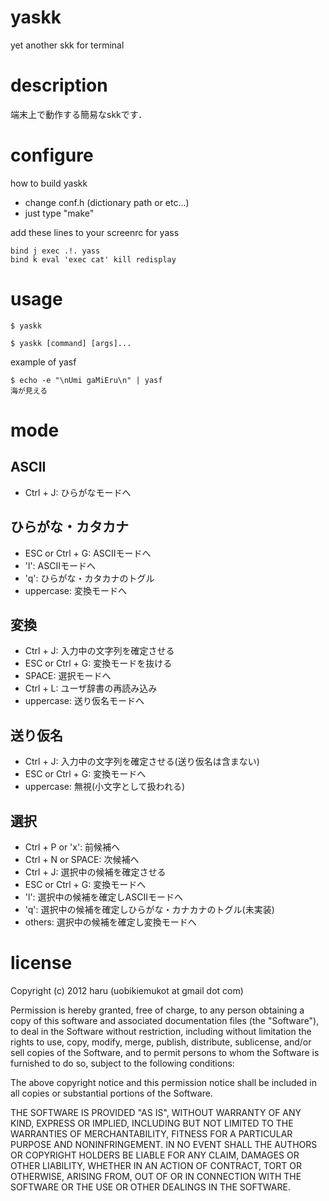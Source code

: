 # yaskk
yet another skk for terminal

# description
端末上で動作する簡易なskkです．

# configure

how to build yaskk

+	change conf.h (dictionary path or etc...)
+	just type "make"

add these lines to your screenrc for yass

~~~
bind j exec .!. yass
bind k eval 'exec cat' kill redisplay
~~~
# usage

~~~
$ yaskk
~~~

~~~
$ yaskk [command] [args]...
~~~

example of yasf

~~~
$ echo -e "\nUmi gaMiEru\n" | yasf
海が見える
~~~

# mode

## ASCII
-	Ctrl + J: ひらがなモードへ

## ひらがな・カタカナ
-	ESC or Ctrl + G: ASCIIモードへ
-	'l': ASCIIモードへ
-	'q': ひらがな・カタカナのトグル
-	uppercase: 変換モードへ

## 変換
-	Ctrl + J: 入力中の文字列を確定させる
-	ESC or Ctrl + G: 変換モードを抜ける
-	SPACE: 選択モードへ
-	Ctrl + L: ユーザ辞書の再読み込み
-	uppercase: 送り仮名モードへ

## 送り仮名
-	Ctrl + J: 入力中の文字列を確定させる(送り仮名は含まない)
-	ESC or Ctrl + G: 変換モードへ
-	uppercase: 無視(小文字として扱われる)

## 選択
-	Ctrl + P or 'x': 前候補へ
-	Ctrl + N or SPACE: 次候補へ
-	Ctrl + J: 選択中の候補を確定させる
-	ESC or Ctrl + G: 変換モードへ
-	'l': 選択中の候補を確定しASCIIモードへ
-	'q': 選択中の候補を確定しひらがな・カナカナのトグル(未実装)
-	others: 選択中の候補を確定し変換モードへ

# license
Copyright (c) 2012 haru (uobikiemukot at gmail dot com)

Permission is hereby granted, free of charge, to any person obtaining a copy of this software and associated documentation files (the "Software"), to deal in the Software without restriction, including without limitation the rights to use, copy, modify, merge, publish, distribute, sublicense, and/or sell copies of the Software, and to permit persons to whom the Software is furnished to do so, subject to the following conditions:

The above copyright notice and this permission notice shall be included in all copies or substantial portions of the Software.

THE SOFTWARE IS PROVIDED "AS IS", WITHOUT WARRANTY OF ANY KIND, EXPRESS OR IMPLIED, INCLUDING BUT NOT LIMITED TO THE WARRANTIES OF MERCHANTABILITY, FITNESS FOR A PARTICULAR PURPOSE AND NONINFRINGEMENT. IN NO EVENT SHALL THE AUTHORS OR COPYRIGHT HOLDERS BE LIABLE FOR ANY CLAIM, DAMAGES OR OTHER LIABILITY, WHETHER IN AN ACTION OF CONTRACT, TORT OR OTHERWISE, ARISING FROM, OUT OF OR IN CONNECTION WITH THE SOFTWARE OR THE USE OR OTHER DEALINGS IN THE SOFTWARE.
